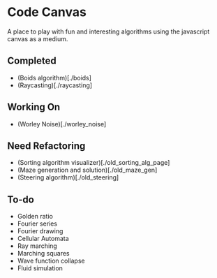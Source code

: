 # Code Canvas

A place to play with fun and interesting algorithms using the javascript canvas as a medium.

## Completed

- (Boids algorithm)[./boids]
- (Raycasting)[./raycasting]

## Working On

- (Worley Noise)[./worley_noise]

## Need Refactoring

- (Sorting algorithm visualizer)[./old_sorting_alg_page]
- (Maze generation and solution)[./old_maze_gen]
- (Steering algorithm)[./old_steering]

## To-do

- Golden ratio
- Fourier series
- Fourier drawing
- Cellular Automata
- Ray marching
- Marching squares
- Wave function collapse
- Fluid simulation
